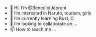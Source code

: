 - 👋 Hi, I’m @BenedictJabroni
- 👀 I’m interested in Naruto, tourism, girls
- 🌱 I’m currently learning Rust, C
- 💞️ I’m looking to collaborate on ...
- 📫 How to reach me ...

<!---
BenedictJabroni/BenedictJabroni is a ✨ special ✨ repository because its `README.md` (this file) appears on your GitHub profile.
You can click the Preview link to take a look at your changes.
--->
